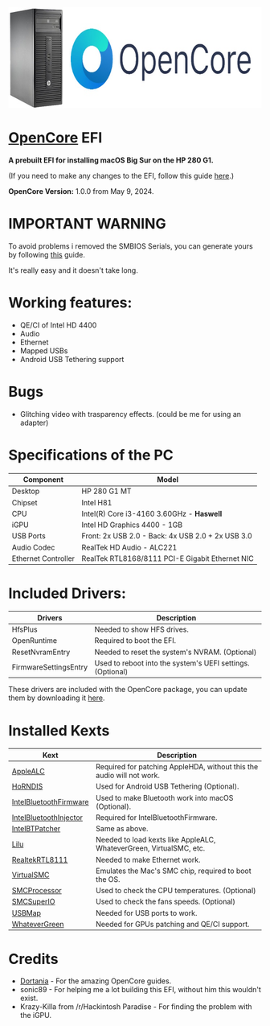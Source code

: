 <img src="/Docs/Logo.jpg" width="700" height="200"/>

# [OpenCore](https://github.com/acidanthera/OpenCorePkg) EFI

**A prebuilt EFI for installing macOS Big Sur on the HP 280 G1.**

(If you need to make any changes to the EFI, follow this guide [here](https://dortania.github.io/OpenCore-Install-Guide/).)

**OpenCore Version:** 1.0.0 from May 9, 2024.

# IMPORTANT WARNING

To avoid problems i removed the SMBIOS Serials, you can generate yours by following [this](https://dortania.github.io/OpenCore-Install-Guide/config.plist/haswell.html#platforminfo) guide.

It's really easy and it doesn't take long.

# Working features:

- QE/CI of Intel HD 4400
- Audio
- Ethernet
- Mapped USBs
- Android USB Tethering support

# Bugs

- Glitching video with trasparency effects. (could be me for using an adapter)

# Specifications of the PC

Component | Model
--- | --- 
Desktop | HP 280 G1 MT
Chipset | Intel H81
CPU |  Intel(R) Core i3-4160 3.60GHz - **Haswell**
iGPU | Intel HD Graphics 4400 - 1GB
USB Ports | Front: 2x USB 2.0 - Back: 4x USB 2.0 + 2x USB 3.0
Audio Codec | RealTek HD Audio - ALC221
Ethernet Controller | RealTek RTL8168/8111 PCI-E Gigabit Ethernet NIC

# Included Drivers:

Drivers | Description
--- | ---
HfsPlus | Needed to show HFS drives.
OpenRuntime | Required to boot the EFI.
ResetNvramEntry | Needed to reset the system's NVRAM. (Optional) 
FirmwareSettingsEntry | Used to reboot into the system's UEFI settings. (Optional)

These drivers are included with the OpenCore package, you can update them by downloading it [here](https://github.com/acidanthera/OpenCorePkg/releases/).

# Installed Kexts

Kext | Description
--- | ---
[AppleALC](https://github.com/acidanthera/AppleALC/releases) | Required for patching AppleHDA, without this the audio will not work.
[HoRNDIS](https://github.com/jwise/HoRNDIS/releases/) | Used for Android USB Tethering (Optional).
[IntelBluetoothFirmware](https://github.com/OpenIntelWireless/IntelBluetoothFirmware/releases/) | Used to make Bluetooth work into macOS (Optional).
[IntelBluetoothInjector](https://github.com/OpenIntelWireless/IntelBluetoothFirmware/releases/) | Required for IntelBluetoothFirmware.
[IntelBTPatcher](https://github.com/OpenIntelWireless/IntelBluetoothFirmware/releases/) | Same as above.
[Lilu](https://github.com/acidanthera/Lilu/releases) | Needed to load kexts like AppleALC, WhateverGreen, VirtualSMC, etc.
[RealtekRTL8111](https://github.com/Mieze/RTL8111_driver_for_OS_X/release) | Needed to make Ethernet work.
[VirtualSMC](https://github.com/acidanthera/VirtualSMC/releases) | Emulates the Mac's SMC chip, required to boot the OS.
[SMCProcessor](https://github.com/acidanthera/VirtualSMC/releases) | Used to check the CPU temperatures. (Optional)
[SMCSuperIO](https://github.com/acidanthera/VirtualSMC/releases) | Used to check the fans speeds. (Optional)
[USBMap](https://github.com/corpnewt/USBMap) | Needed for USB ports to work.
[WhateverGreen](https://github.com/acidanthera/WhateverGreen/releases/) | Needed for GPUs patching and QE/CI support.

# Credits
- [Dortania](https://dortania.github.io/) - For the amazing OpenCore guides.
- sonic89 - For helping me a lot building this EFI, without him this wouldn't exist.
- Krazy-Killa from /r/Hackintosh Paradise - For finding the problem with the iGPU.


